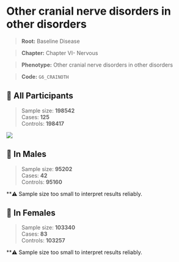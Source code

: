 # Other cranial nerve disorders in other disorders

> **Root:** Baseline Disease  

> **Chapter:** Chapter VI- Nervous  

> **Phenotype:** Other cranial nerve disorders in other disorders  

> **Code:** `G6_CRAINOTH`

## 🧪 All Participants  
> Sample size: **198542**  
> Cases: **125**  
> Controls: **198417**
<img src="/Disease/Figures/ALL/Incidence/G6_CRAINOTH.png"/>
<CsvTable src="/Disease/Data/ALL/Incidence/COX_G6_CRAINOTH.csv" label="🔍 View full results" />

## 👨 In Males  
> Sample size: **95202**  
> Cases: **42**  
> Controls: **95160**

**⚠️ Sample size too small to interpret results reliably.


## 👩 In Females  
> Sample size: **103340**  
> Cases: **83**  
> Controls: **103257**

**⚠️ Sample size too small to interpret results reliably.

